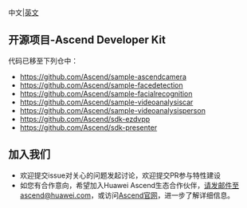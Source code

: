 中文|[英文](README.md)
## 开源项目-Ascend Developer Kit

代码已移至下列仓中：
 - https://github.com/Ascend/sample-ascendcamera
 - https://github.com/Ascend/sample-facedetection
 - https://github.com/Ascend/sample-facialrecognition
 - https://github.com/Ascend/sample-videoanalysiscar
 - https://github.com/Ascend/sample-videoanalysisperson
 - https://github.com/Ascend/sdk-ezdvpp
 - https://github.com/Ascend/sdk-presenter
 
## 加入我们
* 欢迎提交issue对关心的问题发起讨论，欢迎提交PR参与特性建设
* 如您有合作意向，希望加入Huawei Ascend生态合作伙伴，请发邮件至ascend@huawei.com，或访问[Ascend官网](https://www.huawei.com/minisite/ascend/cn/index.html)，进一步了解详细信息。
